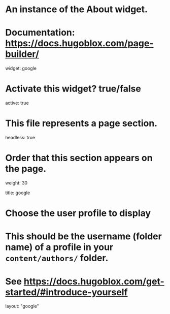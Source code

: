 # An instance of the About widget.
# Documentation: https://docs.hugoblox.com/page-builder/
widget: google

# Activate this widget? true/false
active: true

# This file represents a page section.
headless: true

# Order that this section appears on the page.
weight: 30

title: google

# Choose the user profile to display
# This should be the username (folder name) of a profile in your `content/authors/` folder.
# See https://docs.hugoblox.com/get-started/#introduce-yourself
layout: "google"
